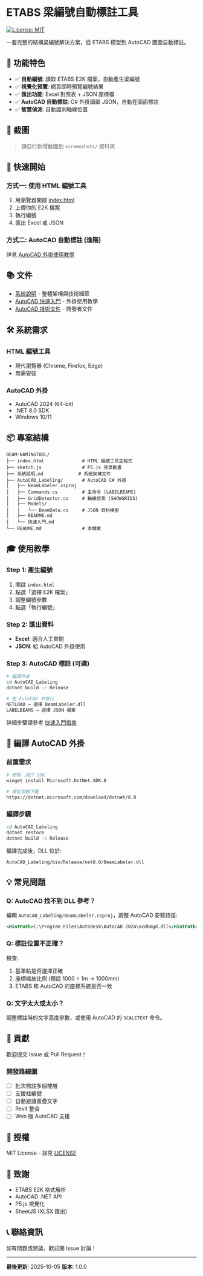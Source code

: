 # ETABS 梁編號自動標註工具

[![License: MIT](https://img.shields.io/badge/License-MIT-yellow.svg)](https://opensource.org/licenses/MIT)

一套完整的結構梁編號解決方案，從 ETABS 模型到 AutoCAD 圖面自動標註。

## 🎯 功能特色

- ✅ **自動編號**: 讀取 ETABS E2K 檔案，自動產生梁編號
- ✅ **視覺化預覽**: 網頁即時預覽編號結果
- ✅ **匯出功能**: Excel 對照表 + JSON 座標檔
- ✅ **AutoCAD 自動標註**: C# 外掛讀取 JSON，自動在圖面標註
- ✅ **智慧偵測**: 自動識別軸線位置

## 📸 截圖

> 請自行新增截圖到 `screenshots/` 資料夾

## 🚀 快速開始

### 方式一: 使用 HTML 編號工具

1. 用瀏覽器開啟 [index.html](index.html)
2. 上傳你的 E2K 檔案
3. 執行編號
4. 匯出 Excel 或 JSON

### 方式二: AutoCAD 自動標註 (進階)

詳見 [AutoCAD 外掛使用教學](AutoCAD_Labeling/快速入門.md)

## 📚 文件

- [系統說明](系統說明.md) - 整體架構與技術細節
- [AutoCAD 快速入門](AutoCAD_Labeling/快速入門.md) - 外掛使用教學
- [AutoCAD 技術文件](AutoCAD_Labeling/README.md) - 開發者文件

## 🛠️ 系統需求

### HTML 編號工具
- 現代瀏覽器 (Chrome, Firefox, Edge)
- 無需安裝

### AutoCAD 外掛
- AutoCAD 2024 (64-bit)
- .NET 8.0 SDK
- Windows 10/11

## 📦 專案結構

```
BEAM-NAMINGTOOL/
├── index.html              # HTML 編號工具主程式
├── sketch.js               # P5.js 背景動畫
├── 系統說明.md             # 系統架構文件
├── AutoCAD_Labeling/       # AutoCAD C# 外掛
│   ├── BeamLabeler.csproj
│   ├── Commands.cs         # 主命令 (LABELBEAMS)
│   ├── GridDetector.cs     # 軸線偵測 (SHOWGRIDS)
│   ├── Models/
│   │   └── BeamData.cs     # JSON 資料模型
│   ├── README.md
│   └── 快速入門.md
└── README.md               # 本檔案
```

## 🎓 使用教學

### Step 1: 產生編號

1. 開啟 `index.html`
2. 點選「選擇 E2K 檔案」
3. 調整編號參數
4. 點選「執行編號」

### Step 2: 匯出資料

- **Excel**: 適合人工查閱
- **JSON**: 給 AutoCAD 外掛使用

### Step 3: AutoCAD 標註 (可選)

```bash
# 編譯外掛
cd AutoCAD_Labeling
dotnet build -c Release

# 在 AutoCAD 中執行
NETLOAD → 選擇 BeamLabeler.dll
LABELBEAMS → 選擇 JSON 檔案
```

詳細步驟請參考 [快速入門指南](AutoCAD_Labeling/快速入門.md)

## 🔧 編譯 AutoCAD 外掛

### 前置需求

```bash
# 安裝 .NET SDK
winget install Microsoft.DotNet.SDK.8

# 或從官網下載
https://dotnet.microsoft.com/download/dotnet/8.0
```

### 編譯步驟

```bash
cd AutoCAD_Labeling
dotnet restore
dotnet build -c Release
```

編譯完成後，DLL 位於:
```
AutoCAD_Labeling/bin/Release/net8.0/BeamLabeler.dll
```

## 💡 常見問題

### Q: AutoCAD 找不到 DLL 參考？

編輯 `AutoCAD_Labeling/BeamLabeler.csproj`，調整 AutoCAD 安裝路徑:

```xml
<HintPath>C:\Program Files\Autodesk\AutoCAD 2024\acdbmgd.dll</HintPath>
```

### Q: 標註位置不正確？

檢查:
1. 基準點是否選擇正確
2. 座標縮放比例 (預設 1000 = 1m → 1000mm)
3. ETABS 和 AutoCAD 的座標系統是否一致

### Q: 文字太大或太小？

調整標註時的文字高度參數，或使用 AutoCAD 的 `SCALETEXT` 命令。

## 🤝 貢獻

歡迎提交 Issue 或 Pull Request！

### 開發路線圖

- [ ] 批次標註多個樓層
- [ ] 支援柱編號
- [ ] 自動避讓重疊文字
- [ ] Revit 整合
- [ ] Web 版 AutoCAD 支援

## 📄 授權

MIT License - 詳見 [LICENSE](LICENSE)

## 🙏 致謝

- ETABS E2K 格式解析
- AutoCAD .NET API
- P5.js 視覺化
- SheetJS (XLSX 匯出)

## 📞 聯絡資訊

如有問題或建議，歡迎開 Issue 討論！

---

**最後更新**: 2025-10-05
**版本**: 1.0.0
